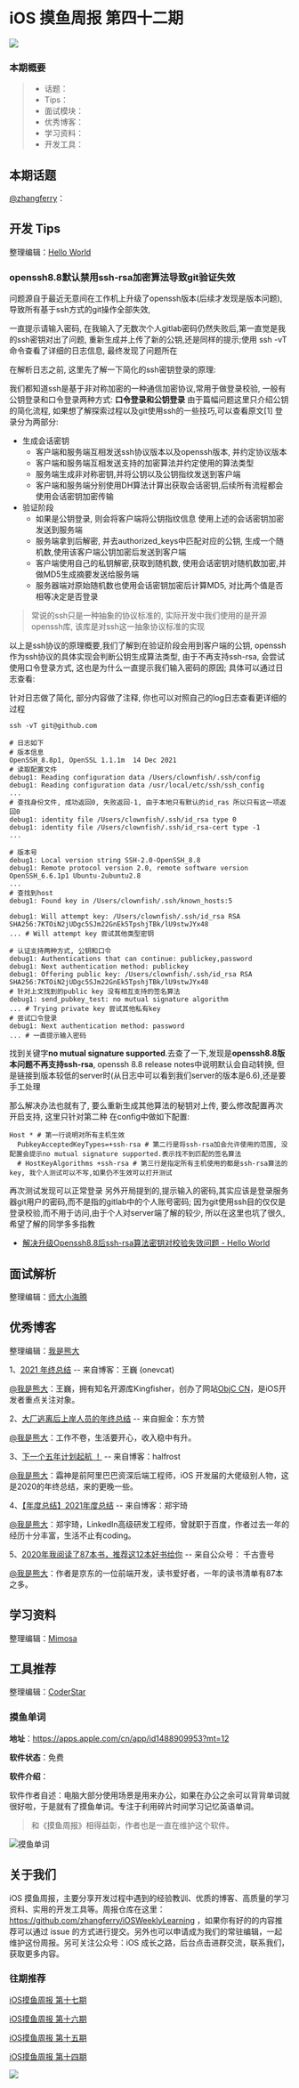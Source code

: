 # iOS 摸鱼周报 第四十二期

![](https://gitee.com/zhangferry/Images/raw/master/iOSWeeklyLearning/moyu_weekly_cover.jpeg)

### 本期概要

> * 话题：
> * Tips：
> * 面试模块：
> * 优秀博客：
> * 学习资料：
> * 开发工具：

## 本期话题

[@zhangferry](https://zhangferry.com)：

## 开发 Tips

整理编辑：[Hello World](https://juejin.cn/user/2999123453164605/posts)

### openssh8.8默认禁用ssh-rsa加密算法导致git验证失效

问题源自于最近无意间在工作机上升级了openssh版本(后续才发现是版本问题), 导致所有基于ssh方式的git操作全部失效, 

一直提示请输入密码, 在我输入了无数次个人gitlab密码仍然失败后,第一直觉是我的ssh密钥对出了问题, 重新生成并上传了新的公钥,还是同样的提示;使用 ssh -vT命令查看了详细的日志信息, 最终发现了问题所在

在解析日志之前, 这里先了解一下简化的ssh密钥登录的原理:

我们都知道ssh是基于非对称加密的一种通信加密协议,常用于做登录校验, 
一般有公钥登录和口令登录两种方式: **口令登录和公钥登录**
由于篇幅问题这里只介绍公钥的简化流程, 如果想了解探索过程以及git使用ssh的一些技巧,可以查看原文[1]
登录分为两部分:
- 生成会话密钥
  - 客户端和服务端互相发送ssh协议版本以及openssh版本, 并约定协议版本
  - 客户端和服务端互相发送支持的加密算法并约定使用的算法类型
  - 服务端生成非对称密钥,并将公钥以及公钥指纹发送到客户端
  - 客户端和服务端分别使用DH算法计算出获取会话密钥,后续所有流程都会使用会话密钥加密传输
- 验证阶段
  - 如果是公钥登录, 则会将客户端将公钥指纹信息 使用上述的会话密钥加密发送到服务端
  - 服务端拿到后解密, 并去authorized_keys中匹配对应的公钥, 生成一个随机数,使用该客户端公钥加密后发送到客户端
  - 客户端使用自己的私钥解密,获取到随机数, 使用会话密钥对随机数加密,并做MD5生成摘要发送给服务端
  - 服务器端对原始随机数也使用会话密钥加密后计算MD5, 对比两个值是否相等决定是否登录

> 常说的ssh只是一种抽象的协议标准的, 实际开发中我们使用的是开源openssh库, 该库是对ssh这一抽象协议标准的实现

以上是ssh协议的原理概要,我们了解到在验证阶段会用到客户端的公钥, openssh作为ssh协议的具体实现会判断公钥生成算法类型, 由于不再支持ssh-rsa, 会尝试使用口令登录方式, 这也是为什么一直提示我们输入密码的原因; 具体可以通过日志查看:

针对日志做了简化, 部分内容做了注释, 你也可以对照自己的log日志查看更详细的过程
```shell
ssh -vT git@github.com

# 日志如下
# 版本信息
OpenSSH_8.8p1, OpenSSL 1.1.1m  14 Dec 2021 
# 读取配置文件
debug1: Reading configuration data /Users/clownfish/.ssh/config
debug1: Reading configuration data /usr/local/etc/ssh/ssh_config
...
# 查找身份文件, 成功返回0, 失败返回-1, 由于本地只有默认的id_ras 所以只有这一项返回0
debug1: identity file /Users/clownfish/.ssh/id_rsa type 0
debug1: identity file /Users/clownfish/.ssh/id_rsa-cert type -1
...

# 版本号
debug1: Local version string SSH-2.0-OpenSSH_8.8
debug1: Remote protocol version 2.0, remote software version OpenSSH_6.6.1p1 Ubuntu-2ubuntu2.8
...
# 查找到host
debug1: Found key in /Users/clownfish/.ssh/known_hosts:5

debug1: Will attempt key: /Users/clownfish/.ssh/id_rsa RSA SHA256:7KTOiN2jUDgc5SJm22GnEk5TpshjTBk/lU9stwJYx48
... # Will attempt key 尝试其他类型密钥

# 认证支持两种方式, 公钥和口令
debug1: Authentications that can continue: publickey,password
debug1: Next authentication method: publickey
debug1: Offering public key: /Users/clownfish/.ssh/id_rsa RSA SHA256:7KTOiN2jUDgc5SJm22GnEk5TpshjTBk/lU9stwJYx48
# 针对上文找到的public key 没有相互支持的签名算法
debug1: send_pubkey_test: no mutual signature algorithm
... # Trying private key 尝试其他私有key
# 尝试口令登录
debug1: Next authentication method: password
... # 一直提示输入密码
```

找到关键字**no mutual signature supported**.去查了一下,发现是**openssh8.8版本问题不再支持ssh-rsa**, 
openssh 8.8 release notes中说明默认会自动转换, 但是链接到版本较低的server时(从日志中可以看到我们server的版本是6.6),还是要手工处理

那么解决办法也就有了,  要么重新生成其他算法的秘钥对上传, 要么修改配置再次开启支持, 这里只针对第二种
在config中做如下配置:
```
Host * # 第一行说明对所有主机生效
  PubkeyAcceptedKeyTypes=+ssh-rsa # 第二行是将ssh-rsa加会允许使用的范围, 没配置会提示no mutual signature supported.表示找不到匹配的签名算法
  # HostKeyAlgorithms +ssh-rsa # 第三行是指定所有主机使用的都是ssh-rsa算法的key, 我个人测试可以不写,如果仍不生效可以打开测试
```
再次测试发现可以正常登录
另外开局提到的,提示输入的密码,其实应该是登录服务器git用户的密码,而不是指的gitlab中的个人账号密码;
因为git使用ssh目的仅仅是登录校验,而不用于访问,由于个人对server端了解的较少, 所以在这里也坑了很久, 希望了解的同学多多指教

* [解决升级Openssh8.8后ssh-rsa算法密钥对校验失效问题 - Hello World](https://juejin.cn/post/7055116684335513631/)

## 面试解析

整理编辑：[师大小海腾](https://juejin.cn/user/782508012091645/posts)

## 优秀博客

整理编辑：[我是熊大](https://juejin.cn/user/1151943916921885)

1、[2021 年终总结](https://onevcat.com/2021/12/2021-final/ "2021 年终总结") -- 来自博客：王巍 (onevcat)

[@我是熊大](https://github.com/Tliens)：王巍，拥有知名开源库Kingfisher，创办了网站[ObjC CN](https://objccn.io/)，是iOS开发者重点关注对象。

2、[大厂逃离后上岸人员的年终总结](https://juejin.cn/post/7047809990916046862 "大厂逃离后上岸人员的年终总结") -- 来自掘金：东方赞

[@我是熊大](https://github.com/Tliens)：工作不卷，生活要开心，收入稳中有升。

3、[下一个五年计划起航 ！](https://halfrost.com/halfrost_2020/ "下一个五年计划起航 ！") -- 来自博客：halfrost

[@我是熊大](https://github.com/Tliens)：霜神是前阿里巴巴资深后端工程师，iOS 开发届的大佬级别人物，这是2020的年终总结，来的更晚一些。

4、[【年度总结】2021年度总结](https://blog.yuusann.com/corpus/article/21021 "【年度总结】2021年度总结") -- 来自博客：郑宇琦

[@我是熊大](https://github.com/Tliens)：郑宇琦，LinkedIn高级研发工程师，曾就职于百度，作者过去一年的经历十分丰富，生活不止有coding。

5、[2020年我阅读了87本书，推荐这12本好书给你](https://mp.weixin.qq.com/s/f6_Sa_C4uU983UBaiMtJdQ "2020年我阅读了87本书，推荐这12本好书给你") -- 来自公众号： 千古壹号

[@我是熊大](https://github.com/Tliens)：作者是京东的一位前端开发，读书爱好者，一年的读书清单有87本之多。

## 学习资料

整理编辑：[Mimosa](https://juejin.cn/user/1433418892590136)

## 工具推荐

整理编辑：[CoderStar](https://mp.weixin.qq.com/mp/homepage?__biz=MzU4NjQ5NDYxNg==&hid=1&sn=659c56a4ceebb37b1824979522adbb15&scene=18)

### 摸鱼单词

**地址**：https://apps.apple.com/cn/app/id1488909953?mt=12

**软件状态**：免费

**软件介绍**：

软件作者自述：电脑大部分使用场景是用来办公，如果在办公之余可以背背单词就很好啦，于是就有了摸鱼单词。专注于利用碎片时间学习记忆英语单词。

> 和《摸鱼周报》相得益彰，作者也是一直在维护这个软件。

![摸鱼单词](https://gitee.com/zhangferry/Images/raw/master/iOSWeeklyLearning/Snipaste_2022-01-18_20-46-39%E7%9A%84%E5%89%AF%E6%9C%AC.png)

## 关于我们

iOS 摸鱼周报，主要分享开发过程中遇到的经验教训、优质的博客、高质量的学习资料、实用的开发工具等。周报仓库在这里：https://github.com/zhangferry/iOSWeeklyLearning ，如果你有好的的内容推荐可以通过 issue 的方式进行提交。另外也可以申请成为我们的常驻编辑，一起维护这份周报。另可关注公众号：iOS 成长之路，后台点击进群交流，联系我们，获取更多内容。

### 往期推荐

[iOS摸鱼周报 第十七期](https://mp.weixin.qq.com/s/3vukUOskJzoPyES2R7rJNg)

[iOS摸鱼周报 第十六期](https://mp.weixin.qq.com/s/nuij8iKsARAF2rLwkVtA8w)

[iOS摸鱼周报 第十五期](https://mp.weixin.qq.com/s/6thW_YKforUy_EMkX0OVxA)

[iOS摸鱼周报 第十四期](https://mp.weixin.qq.com/s/br4DUrrtj9-VF-VXnTIcZw)

![](https://gitee.com/zhangferry/Images/raw/master/iOSWeeklyLearning/WechatIMG384.jpeg)
